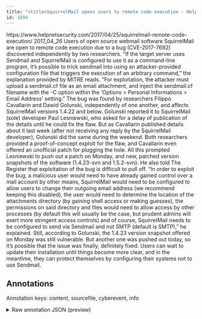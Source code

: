 ```yaml
---
title: "<title>SquirrelMail opens users to remote code execution - Help Net Security</title>"
id: 1894
---
```


<title>SquirrelMail opens users to remote code execution - Help Net Security</title>
<source> https://www.helpnetsecurity.com/2017/04/25/squirrelmail-remote-code-execution/ </source>
<date> 2017_04_26 </date>
<text>
Users of open source webmail software SquirrelMail are open to remote code execution due to a bug (CVE-2017-7692) discovered independently by two researchers.
“If the target server uses Sendmail and SquirrelMail is configured to use it as a command-line program, it’s possible to trick sendmail into using an attacker-provided configuration file that triggers the execution of an arbitrary command,” the explanation provided by MITRE reads. 
“For exploitation, the attacker must upload a sendmail.cf file as an email attachment, and inject the sendmail.cf filename with the -C option within the ‘Options > Personal Informations > Email Address’ setting.”
The bug was found by researchers Filippo Cavallarin and Dawid Golunski, independently of one another, and affects SquirrelMail versions 1.4.22 and below. 
Golunski reported it to SquirrelMail (sole) developer Paul Lesniewski, who asked for a delay of publication of the details until he could fix the flaw.
But as Cavallarin published details about it last week (after not receiving any reply by the SquirrelMail developer), Golunski did the same during the weekend.
Both researchers provided a proof-of-concept exploit for the flaw, and Cavallarin even offered an unofficial patch for plugging the hole.
All this prompted Lesniewski to push out a patch on Monday, and new, patched version snapshots of the software (1.4.23-svn and 1.5.2-svn).
He also told The Register that exploitation of the bug is difficult to pull off.
“In order to exploit the bug, a malicious user would need to have already gained control over a mail account by other means, SquirrelMail would need to be configured to allow users to change their outgoing email address (we recommend keeping this disabled), the user would need to determine the location of the attachments directory (by gaining shell access or making guesses), the permissions on said directory and files would need to allow access by other processes (by default this will usually be the case, but prudent admins will exert more stringent access controls) and of course, SquirrelMail needs to be configured to send via Sendmail and not SMTP (default is SMTP),” he explained.
Still, according to Golunski, the 1.4.23 version snapshot offered on Monday was still vulnerable. But another one was pushed out today, so it’s possible that the issue was finally, definitely fixed.
Users can wait to update their installation until things become more clear, and in the meantime, they can protect themselves by configuring their systems not to use Sendmail.
</text>



## Annotations

Annotation keys: content, sourcefile, cyberevent, info

<details>
<summary>Raw annotation JSON (preview)</summary>

```json
{
  "content": "Users of open source webmail software SquirrelMail are open to remote code execution due to a bug (CVE-2017-7692) discovered independently by two researchers. \u201cIf the target server uses Sendmail and SquirrelMail is configured to use it as a command-line program, it\u2019s possible to trick sendmail into using an attacker-provided configuration file that triggers the execution of an arbitrary command,\u201d the explanation provided by MITRE reads.  \u201cFor exploitation, the attacker must upload a sendmail.cf file as an email attachment, and inject the sendmail.cf filename with the -C option within the \u2018Options > Personal Informations > Email Address\u2019 setting.\u201d The bug was found by researchers Filippo Cavallarin and Dawid Golunski, independently of one another, and affects SquirrelMail versions 1.4.22 and below.  Golunski reported it to SquirrelMail (sole) developer Paul Lesniewski, who asked for a delay of publication of the details until he could fix the flaw. But as Cavallarin published details about it last week (after not receiving any reply by the SquirrelMail developer), Golunski did the same during the weekend. Both researchers provided a proof-of-concept exploit for the flaw, and Cavallarin even offered an unofficial patch for plugging the hole. All this prompted Lesniewski to push out a patch on Monday, and new, patched version snapshots of the software (1.4.23-svn and 1.5.2-svn). He also told The Register that exploitation of the bug is difficult to pull off. \u201cIn order to exploit the bug, a malicious user would need to have already gained control over a mail account by other means, SquirrelMail would need to be configured to allow users to change their outgoing email address (we recommend keeping this disabled), the user would need to determine the location of the attachments directory (by gaining shell access or making guesses), the permissions on said directory and files would need to allow access by other processes (by default this will usually be the case, but prudent admins will exert more stringent access controls) and of course, SquirrelMail needs to be configured to send via Sendmail and not SMTP (default is SMTP),\u201d he explained. Still, according to Golunski, the 1.4.23 version snapshot offered on Monday was still vulnerable. But another one was pushed out today, so it\u2019s possible that the issue was finally, definitely fixed. Users can wait to update their installation until things become more clear, and in the meantime, they can protect themselves by configuring their systems not to use Sendmail.",
  "sourcefile": "1894.txt",
  "cyberevent": {
    "hopper": [
      {
        "index": 0,
        "relation": "Same",
        "events": [
          {
            "index": "E12",
            "type": "Vulnerability-related",
            "realis": "Actual",
            "nugget": {
              "startOffset": 2353,
              "index": "T43",
              "endOffset": 2369,
              "text": "definitely fixed"
            },
            "argument": [
              {
                "index": "T42",
                "text": "the issue",
                "endOffset": 2339,
                "role": {
                  "type": "Vulnerability"
                },
                "startOffset": 2330,
                "type": "Vulnerability"
              }
            ],
            "subtype": "PatchVulnerability"
          },
          {
            "index": "E13",
            "type": "Vulnerability-related",
            "realis": "Actual",
            "nugget": {
              "startOffset": 2286,
              "index": "T44",
              "endOffset": 2300,
              "text": "was pushed out"
            },
            "argument": [
              {
                "index": "T45",
                "text": "another one",
                "endOffset": 2285,
                "role": {
                  "type": "Patch"
                },
                "startOffset": 2274
```
</details>
